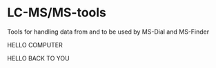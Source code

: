 # LC-MS/MS-tools

Tools for handling data from and to be used by MS-Dial and MS-Finder

HELLO COMPUTER

HELLO BACK TO YOU